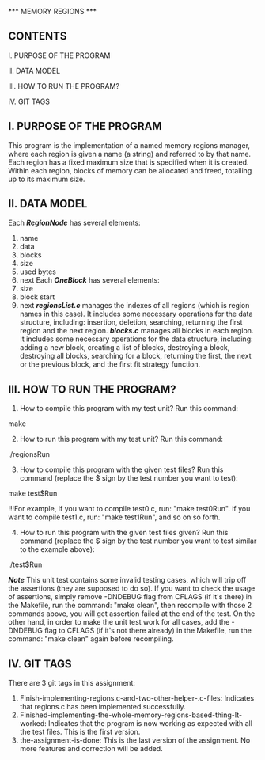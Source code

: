 
*** MEMORY REGIONS ***

CONTENTS
--------

I. PURPOSE OF THE PROGRAM

II. DATA MODEL

III. HOW TO RUN THE PROGRAM?

IV. GIT TAGS


I. PURPOSE OF THE PROGRAM
-------------------------
This program is the implementation of a named memory regions manager, where each region is given a name (a string) and referred to by that name. Each region has a fixed maximum size that is specified when it is created. Within each region, blocks of memory can be allocated and freed, totalling up to its maximum size.

II. DATA MODEL
--------------
Each ***RegionNode*** has several elements:
1. name
2. data
3. blocks
4. size
5. used bytes
6. next
Each ***OneBlock*** has several elements:
1. size
2. block start
3. next
***regionsList.c*** manages the indexes of all regions (which is region names in this case). It includes some necessary operations for the data structure, including: insertion, deletion, searching, returning the first region and the next region.
***blocks.c*** manages all blocks in each region. It includes some necessary operations for the data structure, including: adding a new block, creating a list of blocks, destroying a block, destroying all blocks, searching for a block, returning the first, the next or the previous block, and the first fit strategy function.

III. HOW TO RUN THE PROGRAM?
----------------------------
1. How to compile this program with my test unit? Run this command:

make

2. How to run this program with my test unit? Run this command:

./regionsRun

3. How to compile this program with the given test files? Run this command (replace the $ sign by the test number you want to test):

make test$Run

!!!For example, If you want to compile test0.c, run: "make test0Run". if you want to compile test1.c, run: "make test1Run", and so on so forth.

4. How to run this program with the given test files given? Run this command (replace the $ sign by the test number you want to test similar to the example above):

./test$Run

***Note*** This unit test contains some invalid testing cases, which will trip off the assertions (they are supposed to do so). If you want to check the usage of assertions, simply remove -DNDEBUG flag from CFLAGS (if it's there) in the Makefile, run the command: "make clean", then recompile with those 2 commands above, you will get assertion failed at the end of the test.
On the other hand, in order to make the unit test work for all cases, add the -DNDEBUG flag to CFLAGS (if it's not there already) in the Makefile, run the command: "make clean" again before recompiling.

IV. GIT TAGS
------------
There are 3 git tags in this assignment:
1. Finish-implementing-regions.c-and-two-other-helper-.c-files: Indicates that regions.c has been implemented successfully.
2. Finished-implementing-the-whole-memory-regions-based-thing-It-worked: Indicates that the program is now working as expected with all the test files. This is the first version.
3. the-assignment-is-done: This is the last version of the assignment. No more features and correction will be added.
